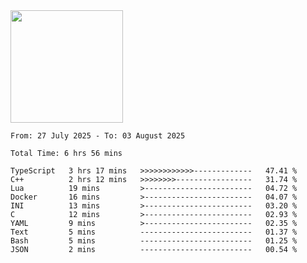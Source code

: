 <img height="180em" src="https://github-readme-stats-eight-theta.vercel.app/api?username=bkundev&show_icons=true&theme=radical&include_all_commits=true&count_private=true"/>
<!--START_SECTION:waka-->

```all_time
From: 27 July 2025 - To: 03 August 2025

Total Time: 6 hrs 56 mins

TypeScript   3 hrs 17 mins   >>>>>>>>>>>>-------------   47.41 %
C++          2 hrs 12 mins   >>>>>>>>-----------------   31.74 %
Lua          19 mins         >------------------------   04.72 %
Docker       16 mins         >------------------------   04.07 %
INI          13 mins         >------------------------   03.20 %
C            12 mins         >------------------------   02.93 %
YAML         9 mins          >------------------------   02.35 %
Text         5 mins          -------------------------   01.37 %
Bash         5 mins          -------------------------   01.25 %
JSON         2 mins          -------------------------   00.54 %
```

<!--END_SECTION:waka-->
